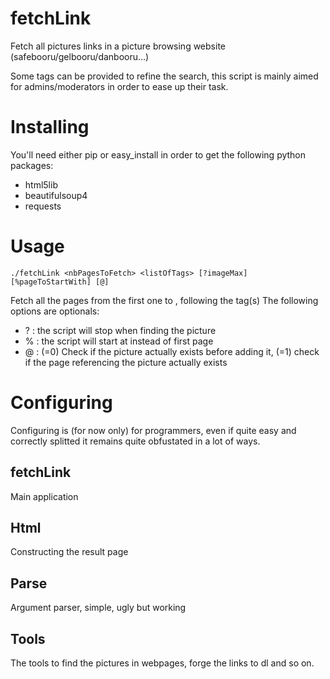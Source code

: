 fetchLink
=========

Fetch all pictures links in a picture browsing website (safebooru/gelbooru/danbooru...)

Some tags can be provided to refine the search, this script is mainly aimed for admins/moderators in order to ease up their task.


Installing
==========

You'll need either pip or easy_install in order to get the following python packages:
* html5lib
* beautifulsoup4
* requests

Usage
===========
  `./fetchLink <nbPagesToFetch> <listOfTags> [?imageMax] [%pageToStartWith] [@]`

Fetch all the pages from the first one to <nbPagesToFetch>, following the tag(s) <listOfTags>
The following options are optionals: 
* ?<idOfAPicture> : the script will stop when finding the picture <idOfAPicture>
* %<pageNumber> : the script will start at <pageNumber> instead of first page
* @<nb> : (<nb>=0) Check if the picture actually exists before adding it, (<nb>=1) check if the page referencing the picture actually exists

Configuring
==========

Configuring is (for now only) for programmers, even if quite easy and correctly splitted it remains quite obfustated in a lot of ways.

fetchLink
---------------
Main application

Html
---------------
Constructing the result page

Parse
---------------
Argument parser, simple, ugly but working

Tools
---------------
The tools to find the pictures in webpages, forge the links to dl and so on.

